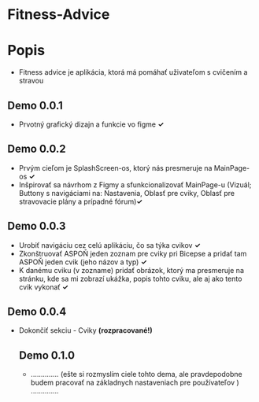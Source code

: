 # Fitness-Advice
<h1>Popis</h1>
<ul>
  <li>Fitness advice je aplikácia, ktorá má pomáhať uživateľom s cvičením a stravou</li>
 </ul>
 <h2>Demo 0.0.1</h2>
 <ul>
  <li>Prvotný grafický dizajn a funkcie vo figme <B>✓</B> </li>
 </ul>
 <h2>Demo 0.0.2</h2>
 <ul>
  <li>Prvým cieľom je SplashScreen-os, ktorý nás presmeruje na MainPage-os <B>✓</B> </li>
  <li>Inšpirovať sa návrhom z Figmy a sfunkcionalizovať MainPage-u (Vizuál; Buttony s navigáciami na: Nastavenia, Oblasť pre cviky, Oblasť pre stravovacie plány a prípadné fórum)<B>✓</B> </li>
 </ul>
 <h2>Demo 0.0.3</h2>
 <ul>
  <li>Urobiť navigáciu cez celú aplikáciu, čo sa týka cvikov <B>✓</B> </li>
  <li>Zkonštruovať ASPOŇ jeden zoznam pre cviky pri Bicepse a pridať tam ASPOŇ jeden cvik (jeho názov a typ) <B>✓</B> </li>
  <li>K danému cviku (v zozname) pridať obrázok, ktorý ma presmeruje na stránku, kde sa mi zobrazí ukážka, popis tohto cviku, ale aj ako tento cvik vykonať <B>✓</B> </li>
 </ul>
 <h2>Demo 0.0.4</h2>
 <ul>
  <li>Dokončiť sekciu - Cviky <B>(rozpracované!)</B></li>
 </li>
 <h2>Demo 0.1.0</h2>
 <ul>
  <li>.............. (ešte si rozmyslím ciele tohto dema, ale pravdepodobne budem pracovať na základnych nastaveniach pre používateľov ) ..............</li>
